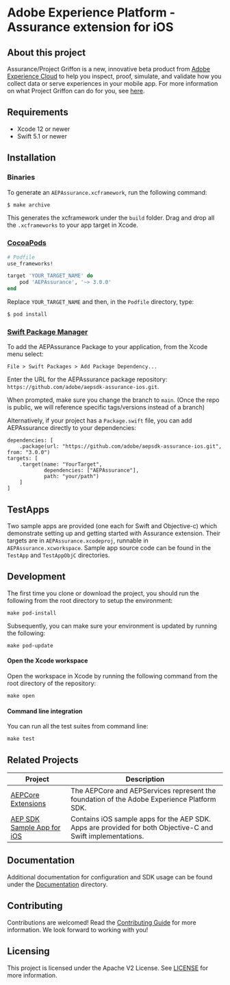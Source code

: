 # Adobe Experience Platform - Assurance extension for iOS

## About this project

Assurance/Project Griffon is a new, innovative beta product from [Adobe Experience Cloud](https://business.adobe.com/) to help you inspect, proof, simulate, and validate how you collect data or serve experiences in your mobile app. For more information on what Project Griffon can do for you, see [here](https://aep-sdks.gitbook.io/docs/beta/project-griffon#what-can-project-griffon-do-for-you).

## Requirements
- Xcode 12 or newer
- Swift 5.1 or newer

## Installation

### Binaries

To generate an `AEPAssurance.xcframework`, run the following command:

```ruby
$ make archive
```

This generates the xcframework under the `build` folder. Drag and drop all the `.xcframeworks` to your app target in Xcode.

### [CocoaPods](https://guides.cocoapods.org/using/using-cocoapods.html)

```ruby
# Podfile
use_frameworks!

target 'YOUR_TARGET_NAME' do
    pod 'AEPAssurance', '~> 3.0.0'
end
```

Replace `YOUR_TARGET_NAME` and then, in the `Podfile` directory, type:

```ruby
$ pod install
```

### [Swift Package Manager](https://github.com/apple/swift-package-manager)

To add the AEPAssurance Package to your application, from the Xcode menu select:

`File > Swift Packages > Add Package Dependency...`

Enter the URL for the AEPAssurance package repository: `https://github.com/adobe/aepsdk-assurance-ios.git`.

When prompted, make sure you change the branch to `main`. (Once the repo is public, we will reference specific tags/versions instead of a branch)

Alternatively, if your project has a `Package.swift` file, you can add AEPAssurance directly to your dependencies:

```
dependencies: [
	.package(url: "https://github.com/adobe/aepsdk-assurance-ios.git", from: "3.0.0")
targets: [
   	.target(name: "YourTarget",
    		dependencies: ["AEPAssurance"],
          	path: "your/path")
    ]
]
```

## TestApps
Two sample apps are provided (one each for Swift and Objective-c) which demonstrate setting up and getting started with Assurance extension. Their targets are in `AEPAssurance.xcodeproj`, runnable in `AEPAssurance.xcworkspace`. Sample app source code can be found in the `TestApp` and `TestAppObjC` directories.

## Development

The first time you clone or download the project, you should run the following from the root directory to setup the environment:

~~~
make pod-install
~~~

Subsequently, you can make sure your environment is updated by running the following:

~~~
make pod-update
~~~

#### Open the Xcode workspace
Open the workspace in Xcode by running the following command from the root directory of the repository:

~~~
make open
~~~

#### Command line integration

You can run all the test suites from command line:

~~~
make test
~~~

## Related Projects
| Project                                                      | Description                                                  |
| ------------------------------------------------------------ | ------------------------------------------------------------ |
| [AEPCore Extensions](https://github.com/adobe/aepsdk-core-ios) | The AEPCore and AEPServices represent the foundation of the Adobe Experience Platform SDK. |
| [AEP SDK Sample App for iOS](https://github.com/adobe/aepsdk-sample-app-ios) | Contains iOS sample apps for the AEP SDK. Apps are provided for both Objective-C and Swift implementations. |


## Documentation
Additional documentation for configuration and SDK usage can be found under the [Documentation](Documentation/README.md) directory.

## Contributing
Contributions are welcomed! Read the [Contributing Guide](./.github/CONTRIBUTING.md) for more information.
We look forward to working with you!

## Licensing
This project is licensed under the Apache V2 License. See [LICENSE](LICENSE) for more information.

